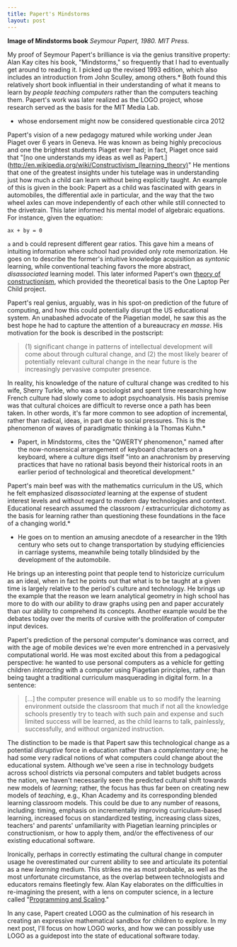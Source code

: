 ```yaml
---
title: Papert's Mindstorms
layout: post
---
```

**Image of Mindstorms book**
*Seymour Papert, 1980. MIT Press.*

My proof of Seymour Papert's brilliance is via the genius transitive property: Alan Kay cites his book, "Mindstorms," so frequently that I had to eventually get around to reading it. I picked up the revised 1993 edition, which also includes an introduction from John Sculley, among others.* Both found this relatively short book influential in their understanding of what it means to learn by *people teaching computers* rather than the computers teaching them. Papert's work was later realized as the LOGO project, whose research served as the basis for the MIT Media Lab.

* whose endorsement might now be considered questionable circa 2012

Papert's vision of a new pedagogy matured while working under Jean Piaget over 6 years in Geneva. He was known as being highly precocious and one the brightest students Piaget ever had; in fact, Piaget once said that "[no one understands my ideas as well as Papert.](http://en.wikipedia.org/wiki/Constructivism_(learning_theory)" He mentions that one of the greatest insights under his tutelage was in understanding just how much a child can learn without being explicitly taught. An example of this is given in the book: Papert as a child was fascinated with gears in automobiles, the differential axle in particular, and the way that the two wheel axles can move independently of each other while still connected to the drivetrain. This later informed his mental model of algebraic equations. For instance, given the equation:

	ax + by = 0

`a`  and `b` could represent different gear ratios. This gave him a means of intuiting information where school had provided only rote memorization. He goes on to describe the former's intuitive knowledge acquisition as *syntonic* learning, while conventional teaching favors the more abstract, *disassociated* learning model. This later informed Papert's own [theory  of constructionism](http://wiki.laptop.org/go/Constructionism), which  provided the theoretical basis to the One Laptop Per Child project. 

Papert's real genius, arguably, was in his spot-on prediction of the future of computing, and how this could potentially disrupt the US educational system. An unabashed advocate of the Piagetian model, he saw this as the best hope he had to capture the attention of a bureaucracy *en masse*. His motivation for the book is described in the postscript: 

> (1) significant change in patterns of intellectual development will come about through cultural change, and (2) the most likely bearer of potentially relevant cultural change in the near future is the increasingly pervasive computer presence.

In reality, his knowledge of the nature of cultural change was credited to his wife, Sherry Turkle, who was a sociologist and spent time researching how French culture had slowly come to adopt psychoanalysis. His basis premise was that cultural choices are difficult to reverse once a path has been taken. In other words, it's far more common to see adoption of incremental, rather than radical, ideas, in part due to social pressures. This is the phenomenon of waves of paradigmatic thinking à la Thomas Kuhn.*

* Papert, in Mindstorms, cites the "QWERTY phenomenon," named after the now-nonsensical arrangement of keyboard characters on a keyboard, where a culture digs itself "into an anachronism by preserving practices that have no rational basis beyond their historical roots in an earlier period of technological and theoretical development." 

Papert's main beef was with the mathematics curriculum in the US, which he felt emphasized *disassociated* learning at the expense of student interest levels and without regard to modern day technologies and context. Educational research assumed the classroom / extracurricular dichotomy as the basis for learning rather than questioning these foundations in the face of a changing world.* 

* He goes on to mention an amusing anecdote of a researcher in the 19th century who sets out to change transportation by studying efficiencies in carriage systems, meanwhile being totally blindsided by the development of the automobile.

He brings up an interesting point that people tend to historicize curriculum as an ideal, when in fact he points out that what is to be taught at a given time is largely relative to the period's culture and technology. He brings up the example that the reason we learn analytical geometry in high school has more to do with our ability to draw graphs using pen and paper accurately than our ability to comprehend its concepts. Another example would be the debates today over the merits of cursive with the proliferation of computer input devices.

Papert's prediction of the personal computer's dominance was correct, and with the age of mobile devices we're even more entrenched in a pervasively computational world. He was most excited about this from a pedagogical perspective: he wanted to use personal computers as a vehicle for getting  children *interacting* with a computer using Piagetian principles, rather than being taught a traditional curriculum masquerading in digital form. In a sentence:

> [...] the computer presence will enable us to so modify the learning environment outside the classroom that much if not all the knowledge schools presently try to teach with such pain and expense and such limited success will be learned, as the child learns to talk, painlessly, successfully, and without organized instruction.

The distinction to be made is that Papert saw this technological change as  a potential *disruptive* force in education rather than a *complementary* one; he had some very radical notions of what computers could change about the educational system. Although we've seen a rise in technology budgets across school districts via personal computers and tablet budgets across the nation, we haven't necessarily seen the predicted cultural shift towards new models of *learning*; rather, the focus has thus far been on creating new models of *teaching*, e.g., Khan Academy and its corresponding blended learning classroom models. This could be due to any number of reasons, including: timing, emphasis on incrementally improving curriculum-based learning, increased focus on standardized testing, increasing class sizes, teachers' and parents' unfamiliarity with Piagetian learning principles or constructionism, or how to apply them, and/or the effectiveness of our existing educational software. 

Ironically, perhaps in correctly estimating the cultural change in computer usage he overestimated our current ability to see and articulate its potential as a new *learning* medium. This strikes me as most probable, as well as the most unfortunate circumstance, as the overlap between technologists and educators remains fleetingly few. Alan Kay elaborates on  the difficulties in re-imagining the present, with a lens on computer science, in a lecture called "[Programming and Scaling](https://www.tele-task.de/archive/video/flash/14029/)."

In any case, Papert created LOGO as the culmination of his research in creating an expressive mathematical sandbox for children to explore. In my next post, I'll focus on how LOGO works, and how we can possibly use LOGO as a guidepost into the state of educational software today.